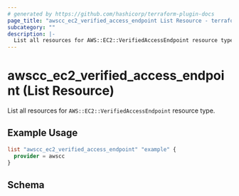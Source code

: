 ```yaml
---
# generated by https://github.com/hashicorp/terraform-plugin-docs
page_title: "awscc_ec2_verified_access_endpoint List Resource - terraform-provider-awscc"
subcategory: ""
description: |-
  List all resources for AWS::EC2::VerifiedAccessEndpoint resource type.
---
```


# awscc_ec2_verified_access_endpoint (List Resource)

List all resources for `AWS::EC2::VerifiedAccessEndpoint` resource type.

## Example Usage

```terraform
list "awscc_ec2_verified_access_endpoint" "example" {
  provider = awscc
}
```

<!-- schema generated by tfplugindocs -->
## Schema
